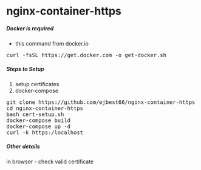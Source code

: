 # nginx-container-https

##### Docker is required
 - this command from docker.io
<pre>
curl -fsSL https://get.docker.com -o get-docker.sh
</pre>

##### Steps to Setup 
1. setup certificates
2. docker-compose 
<pre>git clone https://github.com/ejbest66/nginx-container-https
cd nginx-container-https
bash cert-setup.sh
docker-compose build
docker-compose up -d
curl -k https:/localhost
</pre>

##### Other details
in browser - check valid certificate


